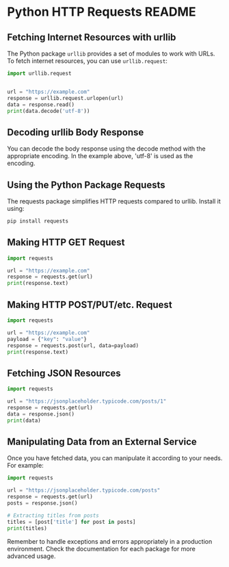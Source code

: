 # Python HTTP Requests README

## Fetching Internet Resources with urllib

The Python package `urllib` provides a set of modules to work with URLs. To fetch internet resources, you can use `urllib.request`:

```python
import urllib.request


url = "https://example.com"
response = urllib.request.urlopen(url)
data = response.read()
print(data.decode('utf-8'))
```

## Decoding urllib Body Response
You can decode the body response using the decode method with the appropriate encoding. In the example above, 'utf-8' is used as the encoding.

## Using the Python Package Requests
The requests package simplifies HTTP requests compared to urllib. Install it using:

```bash
pip install requests
```


## Making HTTP GET Request
```python
import requests

url = "https://example.com"
response = requests.get(url)
print(response.text)
```

## Making HTTP POST/PUT/etc. Request
```python
import requests

url = "https://example.com"
payload = {"key": "value"}
response = requests.post(url, data=payload)
print(response.text)
```

## Fetching JSON Resources
```python
import requests

url = "https://jsonplaceholder.typicode.com/posts/1"
response = requests.get(url)
data = response.json()
print(data)
```

## Manipulating Data from an External Service
Once you have fetched data, you can manipulate it according to your needs. For example:

```python
import requests

url = "https://jsonplaceholder.typicode.com/posts"
response = requests.get(url)
posts = response.json()

# Extracting titles from posts
titles = [post['title'] for post in posts]
print(titles)
```
Remember to handle exceptions and errors appropriately in a production environment. 
Check the documentation for each package for more advanced usage.
